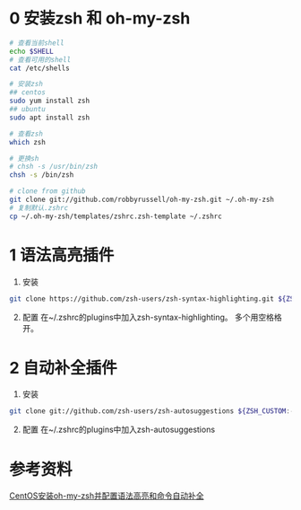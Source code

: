 
# 0 安装zsh 和 oh-my-zsh
```bash
# 查看当前shell
echo $SHELL
# 查看可用的shell
cat /etc/shells

# 安装zsh
## centos
sudo yum install zsh
## ubuntu
sudo apt install zsh

# 查看zsh
which zsh

# 更换sh
# chsh -s /usr/bin/zsh
chsh -s /bin/zsh

# clone from github
git clone git://github.com/robbyrussell/oh-my-zsh.git ~/.oh-my-zsh
# 复制默认.zshrc
cp ~/.oh-my-zsh/templates/zshrc.zsh-template ~/.zshrc

```



# 1 语法高亮插件
1. 安装
```bash
git clone https://github.com/zsh-users/zsh-syntax-highlighting.git ${ZSH_CUSTOM:-~/.oh-my-zsh/custom}/plugins/zsh-syntax-highlighting
```
2. 配置
在~/.zshrc的plugins中加入zsh-syntax-highlighting。
多个用空格格开。

# 2 自动补全插件
1. 安装
```bash
git clone git://github.com/zsh-users/zsh-autosuggestions ${ZSH_CUSTOM:-~/.oh-my-zsh/custom}/plugins/zsh-autosuggestions
```
2. 配置
在~/.zshrc的plugins中加入zsh-autosuggestions



# 参考资料
[CentOS安装oh-my-zsh并配置语法高亮和命令自动补全](https://www.cnblogs.com/zhloong/archive/2020/06/21/installohmyzsh.html)



